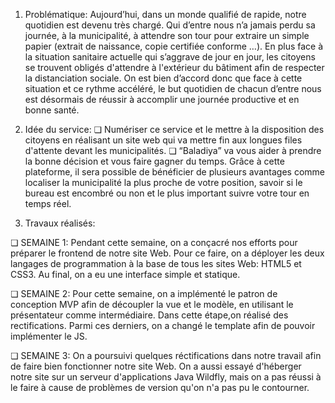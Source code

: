 1) Problématique:
Aujourd’hui, dans un monde qualifié de rapide, notre quotidien est
devenu très chargé.
Qui d’entre nous n’a jamais perdu sa journée, à la municipalité, à
attendre son tour pour extraire un simple papier (extrait de
naissance, copie certifiée conforme …).
En plus face à la situation sanitaire actuelle qui s’aggrave de jour en
jour, les citoyens se trouvent obligés d'attendre à l'extérieur du
bâtiment afin de respecter la distanciation sociale.
On est bien d’accord donc que face à cette situation et ce rythme
accéléré, le but quotidien de chacun d’entre nous est désormais de
réussir à accomplir une journée productive et en bonne santé.

2) Idée du service:
❏ Numériser ce service et le mettre à la disposition des citoyens en
réalisant un site web qui va mettre fin aux longues files d'attente
devant les municipalités.
❏ “Baladiya” va vous aider à prendre la bonne décision et vous faire
gagner du temps. Grâce à cette plateforme, il sera possible de
bénéficier de plusieurs avantages comme localiser la municipalité la
plus proche de votre position, savoir si le bureau est encombré ou
non et le plus important suivre votre tour en temps réel.

3) Travaux réalisés:

❏ SEMAINE 1: Pendant cette semaine, on a conçacré nos efforts pour préparer le frontend de notre
 site
 Web. Pour ce faire, on a déployer  les deux langages de programmation à la base de tous les sites
 Web: HTML5 et CSS3. Au final, on a eu une interface simple et statique.
 
❏ SEMAINE 2:  Pour cette semaine, on a implémenté le patron de conception MVP afin de découpler la
 vue et le modèle, en utilisant le présentateur comme intermédiaire. Dans cette étape,on réalisé des
 rectifications. Parmi ces derniers, on a changé le template afin de pouvoir implémenter le JS.
 
 ❏ SEMAINE 3: On a poursuivi quelques réctifications dans notre travail afin de faire bien
  fonctionner notre site Web. On a aussi essayé d'héberger notre site sur un serveur d'applications
  Java Wildfly, mais on a pas réussi à le faire à cause de problèmes de version qu'on n'a pas pu le contourner.
  
  
